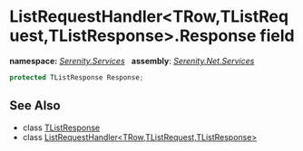 # ListRequestHandler&lt;TRow,TListRequest,TListResponse&gt;.Response field
**namespace:** *[Serenity.Services](../../README.md#serenity.services-namespace)*   **assembly**: *[Serenity.Net.Services](../../README.md)*

```csharp
protected TListResponse Response;
```

## See Also

* class [TListResponse](../Serenity.Net.Services/../ListRequestHandler-3.TListResponse.md)
* class [ListRequestHandler&lt;TRow,TListRequest,TListResponse&gt;](../ListRequestHandler-3.md)